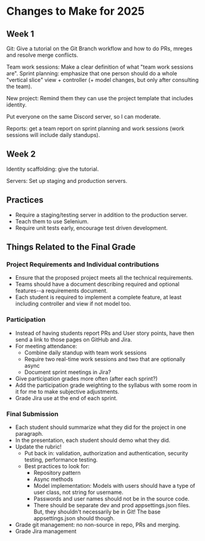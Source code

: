 # Changes to Make for 2025

## Week 1

Git: Give a tutorial on the Git Branch workflow and how to do PRs, mreges and resolve merge conflicts.

Team work sessions: Make a clear definition of what "team work sessions are". 
Sprint planning: emphasize that one person should do a whole "vertical slice" view + controller (+ model changes, but only after consulting the team).

New project: Remind them they can use the project template that includes identity.

Put everyone on the same Discord server, so I can moderate.

Reports: get a team report on sprint planning and work sessions (work sessions will include daily standups).

## Week 2

Identity scaffolding: give the tutorial.

Servers: Set up staging and production servers.



## Practices

- Require a staging/testing server in addition to the production server.
- Teach them to use Selenium.
- Require unit tests early, encourage test driven development.

## Things Related to the Final Grade

### Project Requirements and Individual contributions

- Ensure that the proposed project meets all the technical requirements.
- Teams should have a document describing required and optional features--a requirements document.
- Each student is required to implement a complete feature, at least including controller and view if not model too.

### Participation

- Instead of having students report PRs and User story points, have then send a link to those pages on GitHub and Jira.
- For meeting attendance:
  - Combine daily standup with team work sessions
  - Require two real-time work sessions and two that are optionally async
  - Document sprint meetings in Jira?
- Give participation grades more often  (after each sprint?)
- Add the participation grade weighting to the syllabus with some room in it for me to make subjective adjustments.
- Grade Jira use at the end of each sprint.

### Final Submission

- Each student should summarize what they did for the project in one paragraph.
- In the presentation, each student should demo what they did.
- Update the rubric!
  - Put back in: validation, authorization and authentication, security testing, performance testing.
  - Best practices to look for:
    - Repository pattern
    - Async methods
    - Model implementation:  Models with users should have a type of user class, not string for username.
    - Passwords and user names should not be in the source code.
    - There should be separate dev and prod appsettings.json files.  
      But, they shouldn't necessarily be in Git! The base appsettings.json should though.
- Grade git management: no non-source in repo, PRs and merging.
- Grade Jira management


